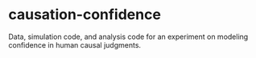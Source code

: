 # causation-confidence
Data, simulation code, and analysis code for an experiment on modeling confidence in human causal judgments.
